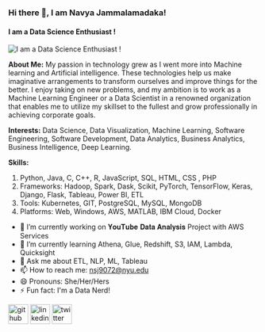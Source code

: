 ### Hi there 👋, I am Navya Jammalamadaka!
#### I am a Data Science Enthusiast !
![I am a Data Science Enthusiast !](https://miro.medium.com/max/1200/1*7EFHLzf5yuXk0M0eFG1Qfg.jpeg)

**About Me:**
My passion in technology grew as I went more into Machine learning and Artificial intelligence. These technologies help us make imaginative arrangements to transform ourselves and improve things for the better. I enjoy taking on new problems, and my ambition is to work as a Machine Learning Engineer or a Data Scientist in a renowned organization that enables me to utilize my skillset to the fullest and grow professionally in achieving corporate goals.

**Interests:** Data Science, Data Visualization, Machine Learning, Software Engineering, Software Development, Data Analytics, Business Analytics, Business Intelligence, Deep Learning.

**Skills:**
1. Python, Java, C, C++, R, JavaScript, SQL, HTML, CSS , PHP 
2. Frameworks: Hadoop, Spark, Dask, Scikit, PyTorch, TensorFlow, Keras, Django, Flask, Tableau, Power BI, ETL  
3. Tools: Kubernetes, GIT, PostgreSQL, MySQL, MongoDB 
4. Platforms: Web, Windows, AWS, MATLAB, IBM Cloud, Docker

- 🔭 I’m currently working on 𝐘𝐨𝐮𝐓𝐮𝐛𝐞 𝐃𝐚𝐭𝐚 𝐀𝐧𝐚𝐥𝐲𝐬𝐢𝐬 Project with AWS Services 
- 🌱 I’m currently learning Athena, Glue, Redshift, S3, IAM, Lambda, Quicksight 
- 💬 Ask me about ETL, NLP, ML, Tableau 
- 📫 How to reach me: nsj9072@nyu.edu 
- 😄 Pronouns: She/Her/Hers 
- ⚡ Fun fact: I'm a Data Nerd! 


[<img src='https://cdn.jsdelivr.net/npm/simple-icons@3.0.1/icons/github.svg' alt='github' height='40'>](https://github.com/https://github.com/navyajammalamadaka)  [<img src='https://cdn.jsdelivr.net/npm/simple-icons@3.0.1/icons/linkedin.svg' alt='linkedin' height='40'>](https://www.linkedin.com/in/https://www.linkedin.com/in/navya-jammalamadaka//)  [<img src='https://cdn.jsdelivr.net/npm/simple-icons@3.0.1/icons/twitter.svg' alt='twitter' height='40'>](https://twitter.com/https://twitter.com/NavyaJam829)  

